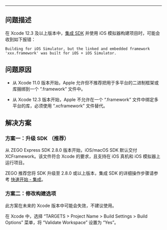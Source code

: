 <Title>在 Xcode 12.3 及以上版本中使用 iOS 模拟器构建项目为什么会失败？</Title>



- - -

## 问题描述

在 Xcode 12.3 及以上版本中，[集成 SDK](/real-time-video-ios-oc/quick-start/integrating-sdk) 并使用 iOS 模拟器构建项目时，可能会收到如下报错：

```
Building for iOS Simulator, but the linked and embedded framework 'xxx.framework' was built for iOS + iOS Simulator.
```

## 问题原因

- 从 Xcode 11.0 版本开始，Apple 允许但不推荐把用于多平台的二进制框架或库捆绑到一个 “.framework” 文件中。

- 从 Xcode 12.3 版本开始，Apple 不允许在一个 “.framework” 文件中绑定多平台的库，必须使用 “.xcframework” 文件替代。

## 解决方案

### 方案一：升级 SDK （推荐）

从 ZEGO Express SDK 2.8.0 版本开始，iOS/macOS SDK 默认交付 XCFramework。该文件符合 Xcode 的要求，且支持在 iOS 真机和 iOS 模拟器上运行项目。

ZEGO 推荐您将 SDK 升级至 2.8.0 或以上版本，集成 SDK 的详细操作步骤请参考 [快速开始 - 集成](/real-time-video-ios-oc/quick-start/integrating-sdk)。

### 方案二：修改构建选项

<Warning title="注意">



此方案在未来的 Xcode 版本中可能会失效，不建议使用。

</Warning>



在 Xcode 中，选择 “TARGETS > Project Name > Build Settings > Build Options” 菜单，将 “Validate Workspace” 设置为 “Yes”。
